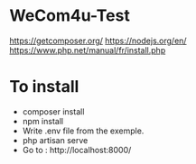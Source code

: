 # WeCom4u-Test

https://getcomposer.org/
https://nodejs.org/en/
https://www.php.net/manual/fr/install.php

# To install 

* composer install
* npm install
* Write .env file from the exemple.
* php artisan serve
* Go to : http://localhost:8000/